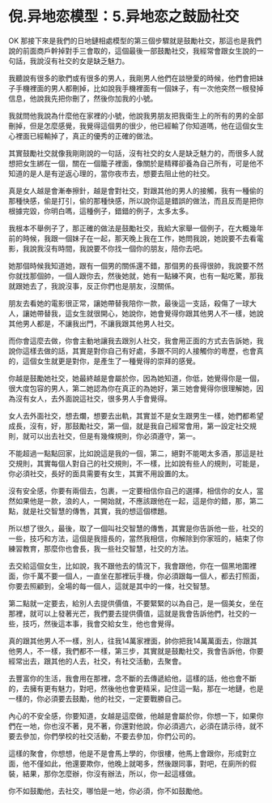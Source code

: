 # 倪.异地恋模型：5.异地恋之鼓励社交

OK 那接下來是我們的日地鏈相處模型的第三個步驟就是鼓勵社交，那這也是我們說的前面商戶幹掉對手三會取的，這個最後一部鼓勵社交，我經常會跟女生說的一句話，我說沒有社交的女是缺乏魅力。

我聽說有很多的歌們或有很多的男人，我剛男人他們在談戀愛的時候，他們會把妹子手機裡面的男人都刪掉，比如說我手機裡面有一個妹子，有一次他突然一根發掉信息，他說我先把你刪了，然後你加我的小號。

我就問他我說為什麼他在家裡的小號，他說我男朋友把我衛生上的所有的男的全部刪掉，但是怎麼感覺，我覺得這個男的很少，他已經輸了你知道嗎，他在這個女生心裡面已經輸掉了，真正的優秀的正確的做法。

其實鼓勵社交就像我剛剛說的一句話，沒有社交的女人是缺乏魅力的，而很多人就想把女生綁在一個，關在一個籠子裡面，像關於是精釋卻養為自己所有，可是他不知道的是人是有逆返心理的，當你夜市去，想要去阻止他的社交。

真是女人越是會漸奉擦針，越是會對社交，對跟其他的男人的接觸，我有一種偷的那種快感，偷是打引，偷的那種快感，所以說你這是錯誤的做法，而且反而是把你根據完毀，你明白嗎，這種例子，錯錯的例子，太多太多。

我根本不舉例子了，那正確的做法是鼓勵社交，我給大家舉一個例子，在大概幾年前的時候，我跟一個妹子在一起，那天晚上我在工作，她問我說，她說要不去看電影，我說我沒有時間，我說要不你找一個你的朋友，陪你去吧。

她那個時候我知道她，跟有一個男的關係還不錯，那個男的長得很帥，我說要不然你就找那個帥，一個人跟你去，然後她就，她有一點練不爽，也有一點吃驚，那我就跟她去了，我說沒事，反正你們也是朋友，沒關係。

朋友去看她的電影很正常，讓她帶替我陪你一款，最後這一支話，殺傷了一球大人，讓她帶替我，這女生就很開心，她說你，她會覺得你跟其他男人不一樣，她說其他男人都是，不讓我出門，不讓我跟其他男人社交。

而你會這麼去做，你會主動地讓我去跟別人社交，我會用正面的方式去告訴她，我說你這樣去做的話，其實是對你自己有好處，多跟不同的人接觸你的粵歷，也會真的，這個女生就更是對你，是產生了一種覺得的崇拜的感覺。

你越是鼓勵她社交，她最終越是會屬於你，因為她知道，你低，她覺得你是一個，很大度包容的男人，第二她認為你在真正的為她好，第三她會覺得你很理解她，因為沒有女人，去外面說這社交，很多男人手會覺得。

女人去外面社交，想去爛，想要去出軌，其實並不是女生跟男生一樣，她們都希望成長，沒有，好，那鼓勵社交，第一個，就是我自己經常會用，第一設定社交規則，就可以出去社交，但是有幾條規則，你必須遵守，第一。

不能超過一點點回家，比如說這是我的一個，第二，絕對不能喝太多酒，那這是社交規則，其實每個人對自己的社交規則，不一樣，比如說有些人的規則，可能是，你必須社交，長好的面具需要有女生，其實不用設置的太。

沒有安全感，你要有兩個去，包裹，一定要相信你自己的選擇，相信你的女人，當然如果他是一款，浪的人，一開始就，不應該跟他在一起，這是你的錯，那，第二點，就是社交智慧的傳售，其實，我的想這個標題。

所以想了很久，最後，取了一個叫社交智慧的傳售，其實是你告訴他一些，社交的一些，技巧和方法，這個是我擅長的，當然我相信，你解除到你家班的，結束了你練習教育，那麼你也會長，我一些社交智慧，社交的方法。

去交給這個女生，比如說，我不跟他去的情況下，我會跟他，你在一個黑地圍裡面，你千萬不要一個人，一直坐在那裡玩手機，你必須跟每一個人，都去打照面，你要去照顧到，全場的每一個人，這就是其中的一條，社交智慧。

第二點就一定要去，給別人去提供價值，不要緊緊的以為自己，是一個美女，坐在那裡，就可以上發著光芒，我們要去提供價值，這就是我會告訴他們，社交的一些，技巧，然後這本事，我會交給女生，他也會覺得。

真的跟其他男人不一樣，別人，往我14萬家裡面，帥你把我14萬萬面去，你跟其他男人，不一樣，我們都不一樣，第三步，其實就是鼓勵社交，我會告訴他，你要經常出去，跟其他的人去，社交，有社交活動，去聚會。

去豐富你的生活，我會用在那裡，念不斷的去傳遞給他，這樣的話，他也會不斷的，去擁有更有魅力，對吧，然後他也會更精采，記住這一點，那在一地鏈，也是一樣的，你必須要去鼓勵，他的社交，一定要戰勝自己。

內心的不安全感，你要知道，女越是這麼做，他越是會屬於你，你想一下，如果你們在一地，你也沒不著，見不著，你還對他說，你必須週六，必須在請示待，就不要去參加，你們學校的社交活動，不要去參加，你們公司的。

這樣的聚會，你想想，他是不是會馬上學的，你很樓，他馬上會跟你，形成對立面，他不僅如此，他還要欺你，他晚上就喝多，然後跟同事，對吧，在廁所的假裝，結果，那你怎麼辦，你沒有辦法，所以，你一起這樣做。

你不如鼓勵他，去社交，哪怕是一地，你必須，你不如鼓勵他。